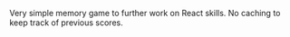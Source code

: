 Very simple memory game to further work on React skills. No caching to keep track of previous scores.
